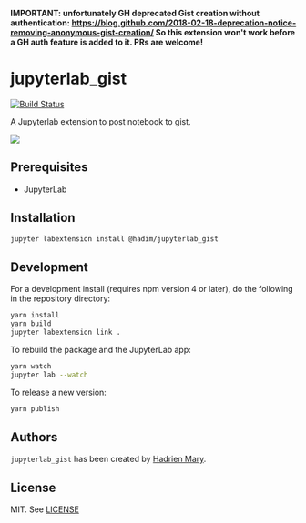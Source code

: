 **IMPORTANT: unfortunately GH deprecated Gist creation without authentication: https://blog.github.com/2018-02-18-deprecation-notice-removing-anonymous-gist-creation/ So this extension won't work before a GH auth feature is added to it. PRs are welcome!**

# jupyterlab_gist
[![Build Status](https://travis-ci.org/hadim/jupyterlab_gist.svg?branch=master)](https://travis-ci.org/hadim/jupyterlab_gist)

A Jupyterlab extension to post notebook to gist.

![](./screenshot.png)

## Prerequisites

* JupyterLab

## Installation

```bash
jupyter labextension install @hadim/jupyterlab_gist
```

## Development

For a development install (requires npm version 4 or later), do the following in the repository directory:

```bash
yarn install
yarn build
jupyter labextension link .
```

To rebuild the package and the JupyterLab app:

```bash
yarn watch
jupyter lab --watch
```

To release a new version:

```bash
yarn publish
```

## Authors

`jupyterlab_gist` has been created by [Hadrien Mary](mailto:hadrien.mary@gmail.com).

## License

MIT. See [LICENSE](LICENSE)